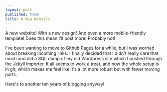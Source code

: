 ```yaml
---
layout: post
published: true
title: A New Website
---
```


A new website! With a new design! And even a more mobile-friendly template! Does this mean I'll post more! Probably not!

I've been wanting to move to Github Pages for a while, but I was worried about breaking incoming links. I finally decided that I didn't really care that much and did a SQL dump of my old Wordpress site which I pushed through the Jekyll importer. It all seems to work a treat, and now the whole setup is in git, which makes me feel like it's a lot more robust but with fewer moving parts.

Here's to another ten years of blogging anyway!